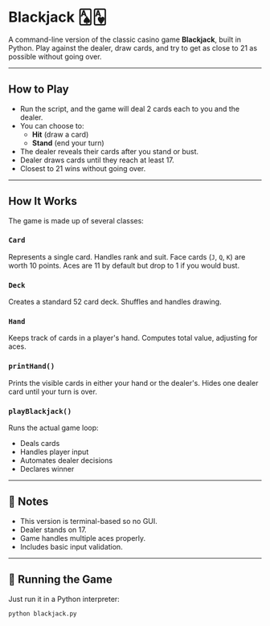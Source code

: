 # Blackjack 🂡🂱

A command-line version of the classic casino game **Blackjack**, built in Python. Play against the dealer, draw cards, and try to get as close to 21 as possible without going over.

---

## How to Play

- Run the script, and the game will deal 2 cards each to you and the dealer.
- You can choose to:
  - **Hit** (draw a card)
  - **Stand** (end your turn)
- The dealer reveals their cards after you stand or bust.
- Dealer draws cards until they reach at least 17.
- Closest to 21 wins without going over.

---

## How It Works

The game is made up of several classes:

### `Card`
Represents a single card. Handles rank and suit. Face cards (`J`, `Q`, `K`) are worth 10 points. Aces are 11 by default but drop to 1 if you would bust.

### `Deck`
Creates a standard 52 card deck. Shuffles and handles drawing.

### `Hand`
Keeps track of cards in a player's hand. Computes total value, adjusting for aces.

### `printHand()`
Prints the visible cards in either your hand or the dealer's. Hides one dealer card until your turn is over.

### `playBlackjack()`
Runs the actual game loop:
- Deals cards
- Handles player input
- Automates dealer decisions
- Declares winner

---

## 📝 Notes

- This version is terminal-based so no GUI.
- Dealer stands on 17.
- Game handles multiple aces properly.
- Includes basic input validation.

---

## 🚀 Running the Game

Just run it in a Python interpreter:

```bash
python blackjack.py
